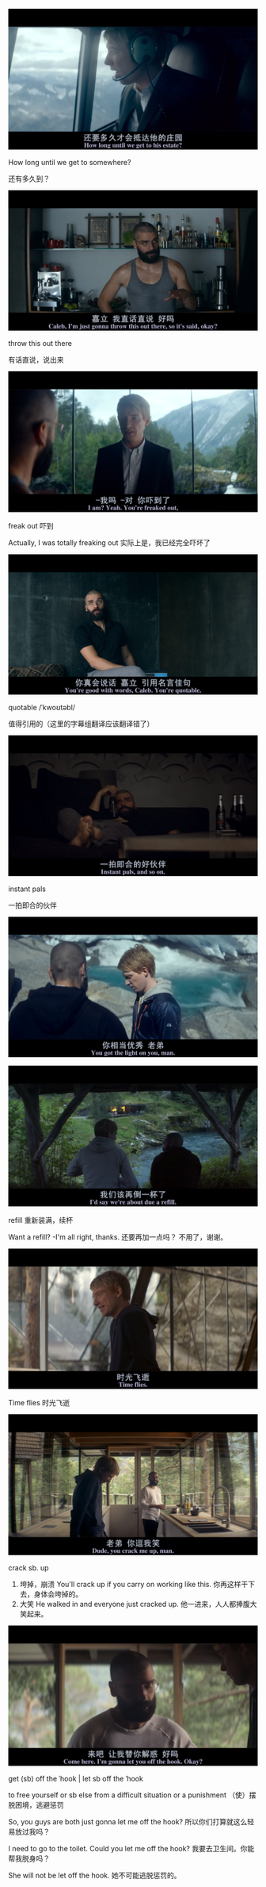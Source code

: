 ![Exmachina_0](Exmachina_0.jpg)

How long until we get to somewhere?

还有多久到？

![Exmachina_1](Exmachina_1.jpg)

throw this out there

有话直说，说出来

![Exmachina_2](Exmachina_2.jpg)

freak out 吓到

Actually, I was totally freaking out 实际上是，我已经完全吓坏了

![Exmachina_3](Exmachina_3.jpg)

quotable /ˈkwoʊtəbl/

值得引用的（这里的字幕组翻译应该翻译错了）



![Exmachina_4](Exmachina_4.jpg)

instant pals

一拍即合的伙伴

![Exmachina_5](Exmachina_5.jpg)

![Exmachina_6](Exmachina_6.jpg)

refill 重新装满，续杯

Want a refill? -I'm all right, thanks. 还要再加一点吗？ 不用了，谢谢。

![Exmachina_7](Exmachina_7.jpg)

Time flies 时光飞逝

![Exmachina_8](Exmachina_8.jpg)

crack sb. up

1. 垮掉，崩溃
You'll crack up if you carry on working like this. 你再这样干下去，身体会垮掉的。
2. 大笑
He walked in and everyone just cracked up. 他一进来，人人都捧腹大笑起来。

![Exmachina_9](Exmachina_9.jpg)

get (sb) off the ˈhook | let sb off the ˈhook

to free yourself or sb else from a difficult situation or a punishment （使）摆脱困境，逃避惩罚

So, you guys are both just gonna let me off the hook? 所以你们打算就这么轻易放过我吗？

I need to go to the toilet. Could you let me off the hook? 我要去卫生间。你能帮我脱身吗？

She will not be let off the hook. 她不可能逃脱惩罚的。